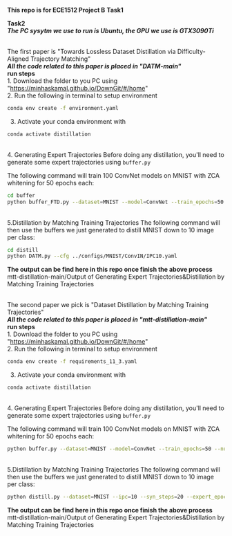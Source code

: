 ****This repo is for ECE1512 Project B****
**Task1**




**Task2**
<br />***The PC sysytm we use to run is Ubuntu, the GPU we use is GTX3090Ti***

<br />The first paper is "Towards Lossless Dataset Distillation via Difficulty-Aligned Trajectory Matching"
<br />***All the code related to this paper is placed in "DATM-main"***
<br />**run steps**
<br />1. Download the folder to you PC using "https://minhaskamal.github.io/DownGit/#/home" 
<br />2. Run the following in terminal to setup environment

```bash
conda env create -f environment.yaml
```
3. Activate your conda environment with
```bash
conda activate distillation
```
<br />4. Generating Expert Trajectories
Before doing any distillation, you'll need to generate some expert trajectories using ```buffer.py```

The following command will train 100 ConvNet models on MNIST with ZCA whitening for 50 epochs each:
```bash
cd buffer
python buffer_FTD.py --dataset=MNIST --model=ConvNet --train_epochs=50 --num_experts=100 --zca --buffer_path=../buffer_storage/ --data_path=../dataset/ --rho_max=0.01 --rho_min=0.01 --alpha=0.3 --lr_teacher=0.01 --mom=0. --batch_train=256
```

<br />5.Distillation by Matching Training Trajectories
The following command will then use the buffers we just generated to distill MNIST down to  10 image per class:
```bash
cd distill
python DATM.py --cfg ../configs/MNIST/ConvIN/IPC10.yaml
```
**The output can be find here in this repo once finish the above process**
 <br />mtt-distillation-main/Output of Generating Expert Trajectories&Distillation by Matching Training Trajectories
    
 

<br />The second paper we pick is "Dataset Distillation by Matching Training Trajectories"
<br />***All the code related to this paper is placed in "mtt-distillation-main"***
<br />**run steps**
<br />1. Download the folder to you PC using "https://minhaskamal.github.io/DownGit/#/home" 
<br />2. Run the following in terminal to setup environment
```bash
conda env create -f requirements_11_3.yaml
```
3. Activate your conda environment with
```bash
conda activate distillation
```
<br />4. Generating Expert Trajectories
Before doing any distillation, you'll need to generate some expert trajectories using ```buffer.py```

The following command will train 100 ConvNet models on MNIST with ZCA whitening for 50 epochs each:
```bash
python buffer.py --dataset=MNIST --model=ConvNet --train_epochs=50 --num_experts=100 --zca --buffer_path={path_to_buffer_storage} --data_path={path_to_dataset}
```

<br />5.Distillation by Matching Training Trajectories
The following command will then use the buffers we just generated to distill MNIST down to  10 image per class:
```bash
python distill.py --dataset=MNIST --ipc=10 --syn_steps=20 --expert_epochs=2 --max_start_epoch=4 --zca --Iteration=1000  --lr_img=1000 --lr_lr=1e-05 --lr_teacher=0.01 --buffer_path={path_to_buffer_storage} --data_path={path_to_dataset}
```
**The output can be find here in this repo once finish the above process**
 <br />mtt-distillation-main/Output of Generating Expert Trajectories&Distillation by Matching Training Trajectories
    
 

    




